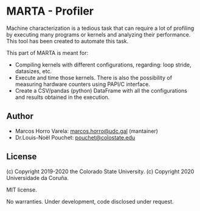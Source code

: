 # MARTA - Profiler

Machine characterization is a tedious task that can require a lot of profiling
by executing many programs or kernels and analyzing their performance. This
tool has been created to automate this task.

This part of MARTA is meant for:

- Compiling kernels with different configurations, regarding: loop stride,
  datasizes, etc.
- Execute and time those kernels. There is also the possibility of measuring
  hardware counters using PAPI/C interface.
- Create a CSV/pandas (python) DataFrame with all the configurations and results
  obtained in the execution.

## Author

- Marcos Horro Varela: marcos.horro@udc.gal (mantainer)
- Dr.Louis-Noël Pouchet: pouchet@colostate.edu

## License

(c) Copyright 2019-2020 the Colorado State University.
(c) Copyright 2020 Universidade da Coruña.

MIT license.

No warranties. Under development, code disclosed under request.
